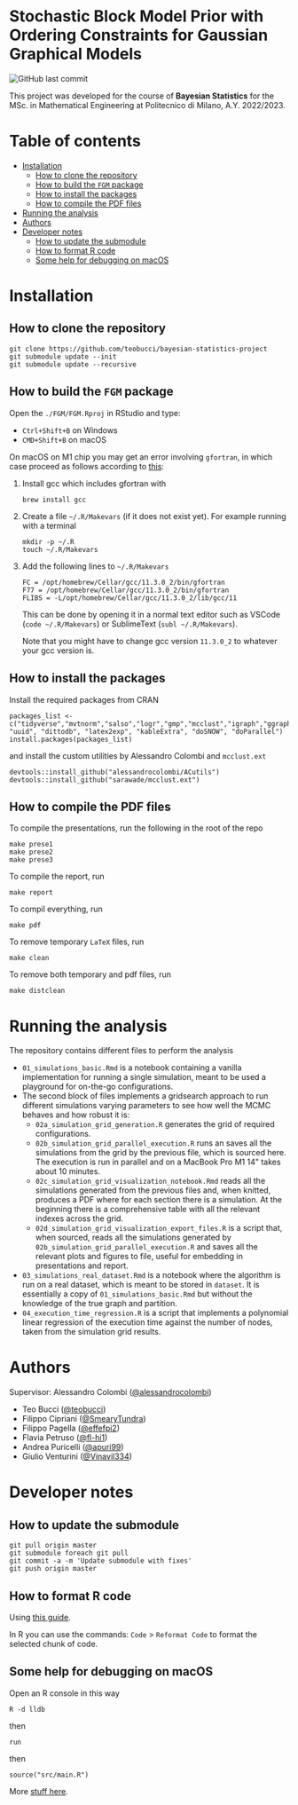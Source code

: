 <!-- omit from toc -->
# Stochastic Block Model Prior with Ordering Constraints for Gaussian Graphical Models

![GitHub last commit](https://img.shields.io/github/last-commit/teobucci/CNN-Plants-Classifier?logo=github)

This project was developed for the course of **Bayesian Statistics** for the MSc. in Mathematical Engineering at Politecnico di Milano, A.Y. 2022/2023.

<!-- omit from toc -->
# Table of contents

- [Installation](#installation)
  - [How to clone the repository](#how-to-clone-the-repository)
  - [How to build the `FGM` package](#how-to-build-the-fgm-package)
  - [How to install the packages](#how-to-install-the-packages)
  - [How to compile the PDF files](#how-to-compile-the-pdf-files)
- [Running the analysis](#running-the-analysis)
- [Authors](#authors)
- [Developer notes](#developer-notes)
  - [How to update the submodule](#how-to-update-the-submodule)
  - [How to format R code](#how-to-format-r-code)
  - [Some help for debugging on macOS](#some-help-for-debugging-on-macos)


# Installation

## How to clone the repository

```
git clone https://github.com/teobucci/bayesian-statistics-project
git submodule update --init
git submodule update --recursive
```

## How to build the `FGM` package

Open the `./FGM/FGM.Rproj` in RStudio and type:

- `Ctrl+Shift+B` on Windows
- `CMD+Shift+B` on macOS

On macOS on M1 chip you may get an error involving `gfortran`, in which case proceed as follows according to [this](https://stackoverflow.com/a/72997915/16222204):

1. Install gcc which includes gfortran with
   ```
   brew install gcc
   ```
2. Create a file `~/.R/Makevars` (if it does not exist yet). For example running with a terminal
    ```
    mkdir -p ~/.R
    touch ~/.R/Makevars
    ```
3. Add the following lines to `~/.R/Makevars`
    ```
    FC = /opt/homebrew/Cellar/gcc/11.3.0_2/bin/gfortran
    F77 = /opt/homebrew/Cellar/gcc/11.3.0_2/bin/gfortran
    FLIBS = -L/opt/homebrew/Cellar/gcc/11.3.0_2/lib/gcc/11
    ```
    This can be done by opening it in a normal text editor such as VSCode (`code ~/.R/Makevars`) or SublimeText (`subl ~/.R/Makevars`).
    
    Note that you might have to change gcc version `11.3.0_2` to whatever your gcc version is.

## How to install the packages

Install the required packages from CRAN

```
packages_list <- c("tidyverse","mvtnorm","salso","logr","gmp","mcclust","igraph","ggraph","tidygraph", "uuid", "dittodb", "latex2exp", "kableExtra", "doSNOW", "doParallel")
install.packages(packages_list)
```

and install the custom utilities by Alessandro Colombi and `mcclust.ext`

```
devtools::install_github("alessandrocolombi/ACutils")
devtools::install_github("sarawade/mcclust.ext")
```

## How to compile the PDF files

To compile the presentations, run the following in the root of the repo

```
make prese1
make prese2
make prese3
```

To compile the report, run

```
make report
```

To compil everything, run

```
make pdf
```

To remove temporary `LaTeX` files, run

```
make clean
```

To remove both temporary and pdf files, run

```
make distclean
```

# Running the analysis

The repository contains different files to perform the analysis

- `01_simulations_basic.Rmd` is a notebook containing a vanilla implementation for running a single simulation, meant to be used a playground for on-the-go configurations.
- The second block of files implements a gridsearch approach to run different simulations varying parameters to see how well the MCMC behaves and how robust it is:
  - `02a_simulation_grid_generation.R` generates the grid of required configurations.
  - `02b_simulation_grid_parallel_execution.R` runs an saves all the simulations from the grid by the previous file, which is sourced here. The execution is run in parallel and on a MacBook Pro M1 14" takes about 10 minutes.
  - `02c_simulation_grid_visualization_notebook.Rmd` reads all the simulations generated from the previous files and, when knitted, produces a PDF where for each section there is a simulation. At the beginning there is a comprehensive table with all the relevant indexes across the grid.
  - `02d_simulation_grid_visualization_export_files.R` is a script that, when sourced, reads all the simulations generated by `02b_simulation_grid_parallel_execution.R` and saves all the relevant plots and figures to file, useful for embedding in presentations and report.
- `03_simulations_real_dataset.Rmd` is a notebook where the algorithm is run on a real dataset, which is meant to be stored in `dataset`. It is essentially a copy of `01_simulations_basic.Rmd` but without the knowledge of the true graph and partition.
- `04_execution_time_regression.R` is a script that implements a polynomial linear regression of the execution time against the number of nodes, taken from the simulation grid results.

# Authors

Supervisor: Alessandro Colombi ([@alessandrocolombi](https://github.com/alessandrocolombi))

- Teo Bucci ([@teobucci](https://github.com/teobucci))
- Filippo Cipriani ([@SmearyTundra](https://github.com/SmearyTundra))
- Filippo Pagella ([@effefpi2](https://github.com/effefpi2))
- Flavia Petruso ([@fl-hi1](https://github.com/fl-hi1))
- Andrea Puricelli ([@apuri99](https://github.com/apuri99))
- Giulio Venturini ([@Vinavil334](https://github.com/Vinavil334))

# Developer notes

## How to update the submodule

```
git pull origin master
git submodule foreach git pull
git commit -a -m 'Update submodule with fixes'
git push origin master
```

## How to format R code

Using [this guide](https://bookdown.org/dli/rguide/r-style-guide.html).

In R you can use the commands: `Code` > `Reformat Code` to format the selected chunk of code.

## Some help for debugging on macOS

Open an R console in this way
```
R -d lldb
```
then
```
run
```
then
```
source("src/main.R")
```

More [stuff here](https://blog.davisvaughan.com/posts/2019-04-05-debug-r-package-with-cpp/).
